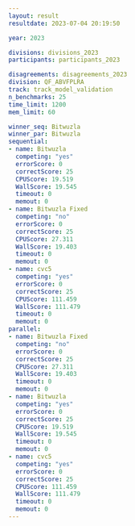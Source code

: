 ```yaml
---
layout: result
resultdate: 2023-07-04 20:19:50

year: 2023

divisions: divisions_2023
participants: participants_2023

disagreements: disagreements_2023
division: QF_ABVFPLRA
track: track_model_validation
n_benchmarks: 25
time_limit: 1200
mem_limit: 60

winner_seq: Bitwuzla
winner_par: Bitwuzla
sequential:
- name: Bitwuzla
  competing: "yes"
  errorScore: 0
  correctScore: 25
  CPUScore: 19.519
  WallScore: 19.545
  timeout: 0
  memout: 0
- name: Bitwuzla Fixed
  competing: "no"
  errorScore: 0
  correctScore: 25
  CPUScore: 27.311
  WallScore: 19.403
  timeout: 0
  memout: 0
- name: cvc5
  competing: "yes"
  errorScore: 0
  correctScore: 25
  CPUScore: 111.459
  WallScore: 111.479
  timeout: 0
  memout: 0
parallel:
- name: Bitwuzla Fixed
  competing: "no"
  errorScore: 0
  correctScore: 25
  CPUScore: 27.311
  WallScore: 19.403
  timeout: 0
  memout: 0
- name: Bitwuzla
  competing: "yes"
  errorScore: 0
  correctScore: 25
  CPUScore: 19.519
  WallScore: 19.545
  timeout: 0
  memout: 0
- name: cvc5
  competing: "yes"
  errorScore: 0
  correctScore: 25
  CPUScore: 111.459
  WallScore: 111.479
  timeout: 0
  memout: 0
---
```

